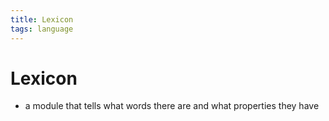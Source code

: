 ```yaml
---
title: Lexicon
tags: language
---
```


# Lexicon
- a module that tells what words there are and what properties they have 


































































